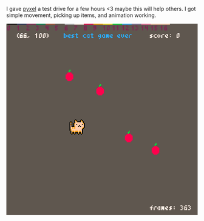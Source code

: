 I gave [pyxel](https://github.com/kitao/pyxel/) a test drive for a few hours <3 maybe this will help others. I got simple movement, picking up items, and animation working.

![scrot](scrot.png)
